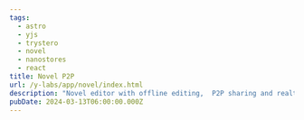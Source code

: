 ```yaml
---
tags:
  - astro
  - yjs
  - trystero
  - novel
  - nanostores
  - react
title: Novel P2P
url: /y-labs/app/novel/index.html
description: "Novel editor with offline editing,  P2P sharing and realtime collaboration"
pubDate: 2024-03-13T06:00:00.000Z
---
```

